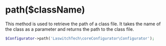 # path($className)
This method is used to retrieve the path of a class file. It takes the name of the class as a parameter and returns the path to the class file.

```php
$Configurator->path('LaswitchTech\coreConfigurator\Configurator');
```
